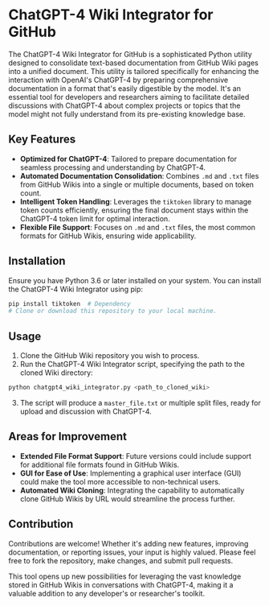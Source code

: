 # ChatGPT-4 Wiki Integrator for GitHub

The ChatGPT-4 Wiki Integrator for GitHub is a sophisticated Python utility designed to consolidate text-based documentation from GitHub Wiki pages into a unified document. This utility is tailored specifically for enhancing the interaction with OpenAI's ChatGPT-4 by preparing comprehensive documentation in a format that's easily digestible by the model. It's an essential tool for developers and researchers aiming to facilitate detailed discussions with ChatGPT-4 about complex projects or topics that the model might not fully understand from its pre-existing knowledge base.

## Key Features

- **Optimized for ChatGPT-4**: Tailored to prepare documentation for seamless processing and understanding by ChatGPT-4.
- **Automated Documentation Consolidation**: Combines `.md` and `.txt` files from GitHub Wikis into a single or multiple documents, based on token count.
- **Intelligent Token Handling**: Leverages the `tiktoken` library to manage token counts efficiently, ensuring the final document stays within the ChatGPT-4 token limit for optimal interaction.
- **Flexible File Support**: Focuses on `.md` and `.txt` files, the most common formats for GitHub Wikis, ensuring wide applicability.

## Installation

Ensure you have Python 3.6 or later installed on your system. You can install the ChatGPT-4 Wiki Integrator using pip:

```bash
pip install tiktoken  # Dependency
# Clone or download this repository to your local machine.
```

## Usage

1. Clone the GitHub Wiki repository you wish to process.
2. Run the ChatGPT-4 Wiki Integrator script, specifying the path to the cloned Wiki directory:

```bash
python chatgpt4_wiki_integrator.py <path_to_cloned_wiki>
```

3. The script will produce a `master_file.txt` or multiple split files, ready for upload and discussion with ChatGPT-4.

## Areas for Improvement

- **Extended File Format Support**: Future versions could include support for additional file formats found in GitHub Wikis.
- **GUI for Ease of Use**: Implementing a graphical user interface (GUI) could make the tool more accessible to non-technical users.
- **Automated Wiki Cloning**: Integrating the capability to automatically clone GitHub Wikis by URL would streamline the process further.

## Contribution

Contributions are welcome! Whether it's adding new features, improving documentation, or reporting issues, your input is highly valued. Please feel free to fork the repository, make changes, and submit pull requests.

This tool opens up new possibilities for leveraging the vast knowledge stored in GitHub Wikis in conversations with ChatGPT-4, making it a valuable addition to any developer's or researcher's toolkit.
